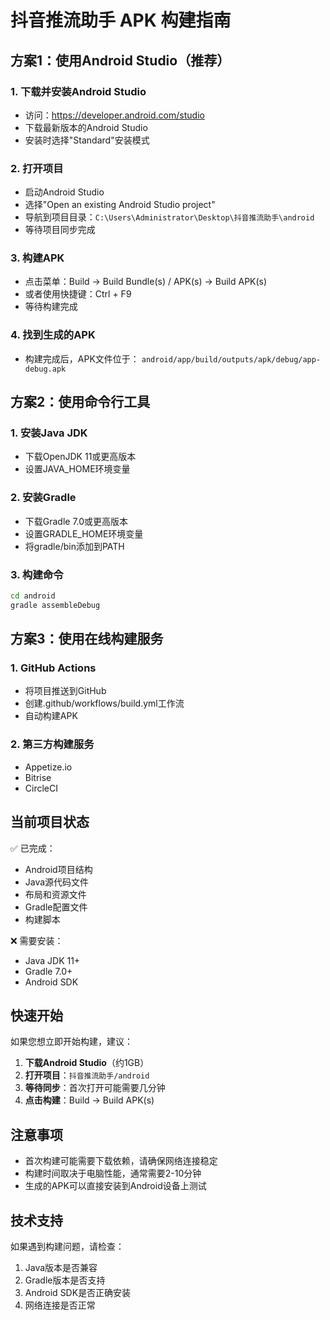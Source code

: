 # 抖音推流助手 APK 构建指南

## 方案1：使用Android Studio（推荐）

### 1. 下载并安装Android Studio
- 访问：https://developer.android.com/studio
- 下载最新版本的Android Studio
- 安装时选择"Standard"安装模式

### 2. 打开项目
- 启动Android Studio
- 选择"Open an existing Android Studio project"
- 导航到项目目录：`C:\Users\Administrator\Desktop\抖音推流助手\android`
- 等待项目同步完成

### 3. 构建APK
- 点击菜单：Build → Build Bundle(s) / APK(s) → Build APK(s)
- 或者使用快捷键：Ctrl + F9
- 等待构建完成

### 4. 找到生成的APK
- 构建完成后，APK文件位于：
  `android/app/build/outputs/apk/debug/app-debug.apk`

## 方案2：使用命令行工具

### 1. 安装Java JDK
- 下载OpenJDK 11或更高版本
- 设置JAVA_HOME环境变量

### 2. 安装Gradle
- 下载Gradle 7.0或更高版本
- 设置GRADLE_HOME环境变量
- 将gradle/bin添加到PATH

### 3. 构建命令
```bash
cd android
gradle assembleDebug
```

## 方案3：使用在线构建服务

### 1. GitHub Actions
- 将项目推送到GitHub
- 创建.github/workflows/build.yml工作流
- 自动构建APK

### 2. 第三方构建服务
- Appetize.io
- Bitrise
- CircleCI

## 当前项目状态

✅ 已完成：
- Android项目结构
- Java源代码文件
- 布局和资源文件
- Gradle配置文件
- 构建脚本

❌ 需要安装：
- Java JDK 11+
- Gradle 7.0+
- Android SDK

## 快速开始

如果您想立即开始构建，建议：

1. **下载Android Studio**（约1GB）
2. **打开项目**：`抖音推流助手/android`
3. **等待同步**：首次打开可能需要几分钟
4. **点击构建**：Build → Build APK(s)

## 注意事项

- 首次构建可能需要下载依赖，请确保网络连接稳定
- 构建时间取决于电脑性能，通常需要2-10分钟
- 生成的APK可以直接安装到Android设备上测试

## 技术支持

如果遇到构建问题，请检查：
1. Java版本是否兼容
2. Gradle版本是否支持
3. Android SDK是否正确安装
4. 网络连接是否正常

